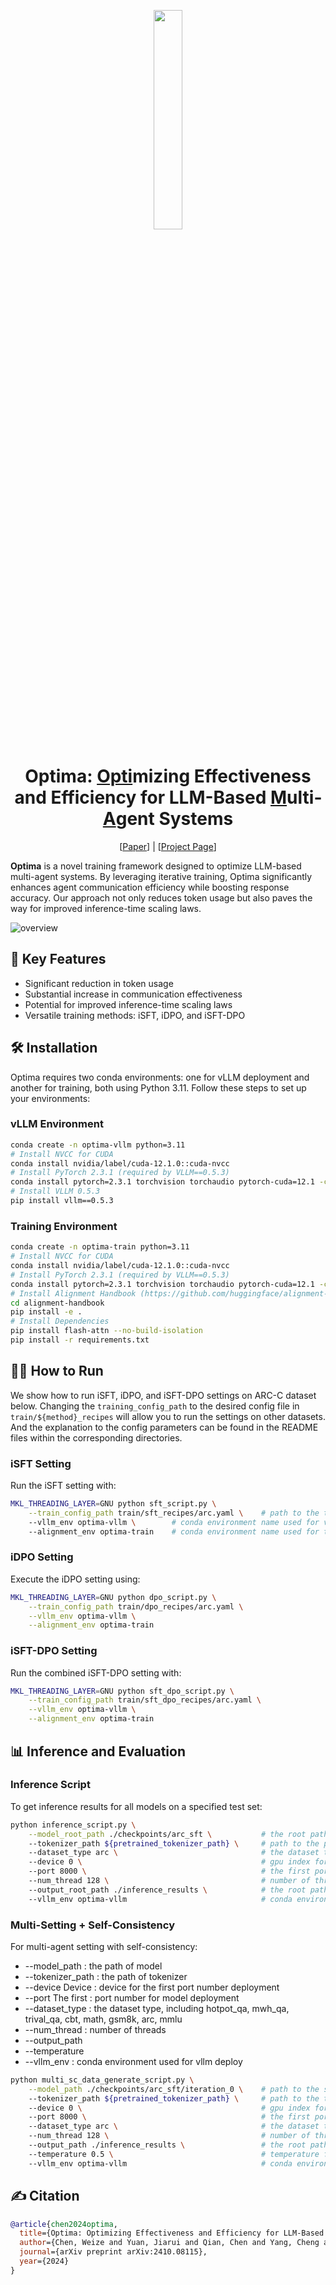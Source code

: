 <p align="center">
<img src="./imgs/title.png" width="30%">
</p>

<h1 align="center"> Optima: <u>Opti</u>mizing Effectiveness and Efficiency for LLM-Based <u>M</u>ulti-<u>A</u>gent Systems </h1>
<p align="center">
  [<a href="https://arxiv.org/pdf/2410.08115">Paper</a>] |
  [<a href="https://chenweize1998.github.io/optima-project-page/">Project Page</a>]
</p>

**Optima** is a novel training framework designed to optimize LLM-based multi-agent systems. By leveraging iterative training, Optima significantly enhances agent communication efficiency while boosting response accuracy. Our approach not only reduces token usage but also paves the way for improved inference-time scaling laws.

![overview](imgs/overview.png)

## 🚀 Key Features

- Significant reduction in token usage
- Substantial increase in communication effectiveness
- Potential for improved inference-time scaling laws
- Versatile training methods: iSFT, iDPO, and iSFT-DPO

## 🛠 Installation

Optima requires two conda environments: one for vLLM deployment and another for training, both using Python 3.11. Follow these steps to set up your environments:

### vLLM Environment

```bash
conda create -n optima-vllm python=3.11
# Install NVCC for CUDA
conda install nvidia/label/cuda-12.1.0::cuda-nvcc
# Install PyTorch 2.3.1 (required by VLLM==0.5.3)
conda install pytorch=2.3.1 torchvision torchaudio pytorch-cuda=12.1 -c pytorch -c nvidia
# Install VLLM 0.5.3
pip install vllm==0.5.3
```

### Training Environment

```bash
conda create -n optima-train python=3.11
# Install NVCC for CUDA
conda install nvidia/label/cuda-12.1.0::cuda-nvcc
# Install PyTorch 2.3.1 (required by VLLM==0.5.3)
conda install pytorch=2.3.1 torchvision torchaudio pytorch-cuda=12.1 -c pytorch -c nvidia
# Install Alignment Handbook (https://github.com/huggingface/alignment-handbook)
cd alignment-handbook
pip install -e .
# Install Dependencies
pip install flash-attn --no-build-isolation
pip install -r requirements.txt
```


## 🏃‍♂️ How to Run
We show how to run iSFT, iDPO, and iSFT-DPO settings on ARC-C dataset below. Changing the `training_config_path` to the desired config file in `train/${method}_recipes` will allow you to run the settings on other datasets. And the explanation to the config parameters can be found in the README files within the corresponding directories.

### iSFT Setting

Run the iSFT setting with:

```bash
MKL_THREADING_LAYER=GNU python sft_script.py \
    --train_config_path train/sft_recipes/arc.yaml \    # path to the training config file
    --vllm_env optima-vllm \        # conda environment name used for vllm deploy
    --alignment_env optima-train    # conda environment name used for training
```

### iDPO Setting

Execute the iDPO setting using:

```bash
MKL_THREADING_LAYER=GNU python dpo_script.py \
    --train_config_path train/dpo_recipes/arc.yaml \
    --vllm_env optima-vllm \
    --alignment_env optima-train
```

### iSFT-DPO Setting

Run the combined iSFT-DPO setting with:

```bash
MKL_THREADING_LAYER=GNU python sft_dpo_script.py \
    --train_config_path train/sft_dpo_recipes/arc.yaml \
    --vllm_env optima-vllm \
    --alignment_env optima-train
```

## 📊 Inference and Evaluation

### Inference Script

To get inference results for all models on a specified test set:

```bash
python inference_script.py \
    --model_root_path ./checkpoints/arc_sft \           # the root path of the checkpoint
    --tokenizer_path ${pretrained_tokenizer_path} \     # path to the pretrained tokenizer
    --dataset_type arc \                                # the dataset type, including hotpot_qa, mwh_qa, trival_qa, cbt, math, gsm8k, arc, mmlu
    --device 0 \                                        # gpu index for the first port number deployment
    --port 8000 \                                       # the first port number for model deployment
    --num_thread 128 \                                  # number of threads
    --output_root_path ./inference_results \            # the root path of output
    --vllm_env optima-vllm                              # conda environment used for vllm deploy
``` 

### Multi-Setting + Self-Consistency

For multi-agent setting with self-consistency:

- --model_path : the path of model
- --tokenizer_path : the path of tokenizer
- --device Device : device for the first port number deployment
- --port The first : port number for model deployment
- --dataset_type : the dataset type, including hotpot_qa, mwh_qa, trival_qa, cbt, math, gsm8k, arc, mmlu
- --num_thread : number of threads
- --output_path
- --temperature
- --vllm_env : conda environment used for vllm deploy

```bash
python multi_sc_data_generate_script.py \
    --model_path ./checkpoints/arc_sft/iteration_0 \    # path to the specific model
    --tokenizer_path ${pretrained_tokenizer_path} \     # path to the tokenizer 
    --device 0 \                                        # gpu index for the first port number deployment
    --port 8000 \                                       # the first port number for model deployment
    --dataset_type arc \                                # the dataset type, including hotpot_qa, mwh_qa, trival_qa, cbt, math, gsm8k, arc, mmlu
    --num_thread 128 \                                  # number of threads
    --output_path ./inference_results \                 # the root path of output
    --temperature 0.5 \                                 # temperature for sampling
    --vllm_env optima-vllm                              # conda environment used for vllm deploy
```

## ✍️ Citation
```bibtex
@article{chen2024optima,
  title={Optima: Optimizing Effectiveness and Efficiency for LLM-Based Multi-Agent System},
  author={Chen, Weize and Yuan, Jiarui and Qian, Chen and Yang, Cheng and Liu, Zhiyuan and Sun, Maosong},
  journal={arXiv preprint arXiv:2410.08115},
  year={2024}
}
```
